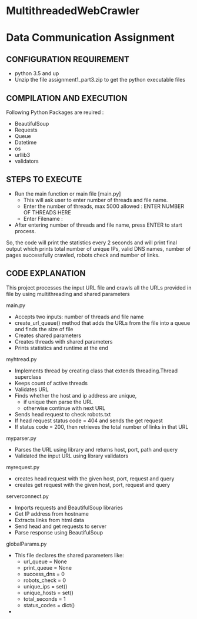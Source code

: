 # MultithreadedWebCrawler

# Data Communication Assignment #


## CONFIGURATION REQUIREMENT
* python 3.5 and up
* Unzip the file assignment1_part3.zip to get the python executable files

## COMPILATION AND EXECUTION
Following Python Packages are reuired :
* BeautifulSoup
* Requests
* Queue
* Datetime
* os
* urllib3
* validators

## STEPS TO EXECUTE
* Run the main function or main file [main.py]
     - This will ask user to enter number of threads and file name.
     - Enter the number of threads, max 5000 allowed : ENTER NUMBER OF THREADS HERE
     - Enter Filename : 
* After entering number of threads and file name, press ENTER to start process.

So, the code will print the statistics every 2 seconds and will print final output which prints total number of unique IPs, valid DNS names, number of pages successfully crawled, robots check and number of links.


## CODE EXPLANATION
This project processes the input URL file and crawls all the URLs provided in file by using multithreading and shared parameters

main.py

* Accepts two inputs: number of threads and file name
* create_url_queue() method that adds the URLs from the file into a queue and finds the size of file
* Creates shared parameters
* Creates threads with shared parameters
* Prints statistics and runtime at the end


myhtread.py

* Implements thread by creating class that extends threading.Thread superclass 
* Keeps count of active threads
* Validates URL
* Finds whether the host and ip address are unique,
    - if unique then parse the URL
    - otherwise continue with next URL
* Sends head request to check robots.txt
* If head request status code = 404 and sends the get request 
* If status code = 200, then retrieves the total number of links in that URL  


myparser.py

* Parses the URL using library and returns host, port, path and query
* Validated the input URL using library validators


myrequest.py

* creates head request with the given host, port, request and query
* creates get request with the given host, port, request and query


serverconnect.py

* Imports requests and BeautifulSoup libraries
* Get IP address from hostname
* Extracts links from html data 
* Send head and get requests to server 
* Parse response using BeautifulSoup

globalParams.py

* This file declares the shared parameters like:
     - url_queue = None 
     - print_queue = None 
     - success_dns = 0 
     - robots_check = 0 
     - unique_ips = set()
     - unique_hosts = set()
     - total_seconds = 1 
     - status_codes = dict()
* 
